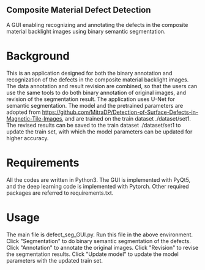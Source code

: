 ## Composite Material Defect Detection
A GUI enabling recognizing and annotating the defects in the composite material backlight images using binary semantic segmentation.

# Background
This is an application designed for both the binary annotation and recognization of the defects in the composite material backlight images. The data annotation and result revision are combined, so that the users can use the same tools to do both binary annotation of original images, and revision of the segmentation result. The application uses U-Net for semantic segmentation. The model and the pretrained parameters are adopted from https://github.com/MitraDP/Detection-of-Surface-Defects-in-Magnetic-Tile-Images, and are trained on the train dataset ./dataset/set1. The revised results can be saved to the train dataset ./dataset/set1 to update the train set, with which the model parameters can be updated for higher accuracy.

# Requirements
All the codes are written in Python3. The GUI is implemented with PyQt5, and the deep learning code is implemented with Pytorch. Other required packages are referred to requirements.txt.

# Usage
The main file is defect_seg_GUI.py. Run this file in the above environment. Click "Segmentation" to do binary semantic segmentation of the defects. Click "Annotation" to annotate the original images. Click "Revision" to revise the segmentation results. Click "Update model" to update the model parameters with the updated train set. 
